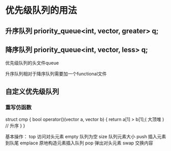 # 优先级队列的用法

## 升序队列 priority_queue<int, vector<int>, greater<int>> q;

## 降序队列 priority_queue<int, vector<int>, less<int>> q;

优先级队列的头文件queue

升序队列相对于降序队列需要加一个functional文件

## 自定义优先级队列

### 重写仿函数

struct cmp
{
	bool operator()(vector<int> a, vector<int> b)
	{
		return a[1] > b[1];( 大顶堆 ) // 升序
	}
}

基本操作：
	top 访问对头元素
	empty 队列为空
	size 队列元素大小
	push 插入元素到队尾
	emplace 原地构造元素插入队列
	pop 弹出对头元素
	swap 交换内容



